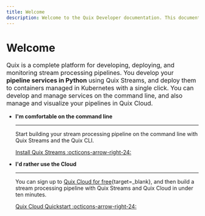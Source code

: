 ```yaml
---
title: Welcome
description: Welcome to the Quix Developer documentation. This documentation includes guides, tutorials, and API references for using Quix Cloud, Quix Streams, and Quix Bring Your Own Cluster (BYOC).
---
```


# Welcome

<p style="font-size: 1rem;">Quix is a complete platform for developing, deploying, and monitoring stream processing pipelines. You develop your <b>pipeline services in Python</b> using Quix Streams, and deploy them to containers managed in Kubernetes with a single click. You can develop and manage services on the command line, and also manage and visualize your pipelines in Quix Cloud.</p>

<div class="grid cards" markdown>

- __I'm comfortable on the command line__

    ---

    Start building your stream processing pipeline on the command line with Quix Streams and the Quix CLI.

    [Install Quix Streams :octicons-arrow-right-24:](./install.md)

- __I'd rather use the Cloud__

    ---

    You can sign up to [Quix Cloud for free](https://portal.platform.quix.io/self-sign-up){target=_blank}, and then build a stream processing pipeline with Quix Streams and Quix Cloud in under ten minutes.

    [Quix Cloud Quickstart :octicons-arrow-right-24:](../quix-cloud/quickstart.md)

</div>
